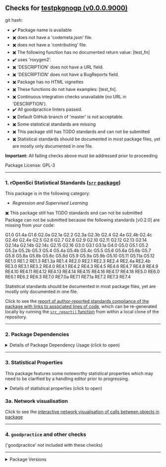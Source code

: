 ## Checks for [testpkgnogp (v0.0.0.9000)]()

git hash: [](/tree/)

- :heavy_check_mark: Package name is available
- :heavy_multiplication_x: does not have a 'codemeta.json' file.
- :heavy_multiplication_x: does not have a 'contributing' file.
- :heavy_multiplication_x: The following function has no documented return value: [test_fn]
- :heavy_check_mark: uses 'roxygen2'.
- :heavy_multiplication_x: 'DESCRIPTION' does not have a URL field.
- :heavy_multiplication_x: 'DESCRIPTION' does not have a BugReports field.
- :heavy_multiplication_x: Package has no HTML vignettes
- :heavy_multiplication_x: These functions do not have examples: [test_fn].
- :heavy_multiplication_x: Continuous integration checks unavailable (no URL in 'DESCRIPTION').
- :heavy_check_mark: All goodpractice linters passed.
- :heavy_multiplication_x: Default GitHub branch of 'master' is not acceptable.
- :heavy_multiplication_x: Some statistical standards are missing
- :heavy_multiplication_x: This package still has TODO standards and can not be submitted
- :heavy_multiplication_x: Statistical standards should be documented in most package files, yet are mostly only documented in one file.

**Important:** All failing checks above must be addressed prior to proceeding

Package License: GPL-3

---

### 1. rOpenSci Statistical Standards ([`srr` package](https://github.com/ropensci-review-tools/srr))

This package is in the following category:

- *Regression and Supervised Learning*

:heavy_multiplication_x: This package still has TODO standards and can not be submitted
Package can not be submitted because the following standards [v0.2.0] are missing from your code:

G1.0
G1.4a
G1.6
G2.0a
G2.1a
G2.2
G2.3a
G2.3b
G2.4
G2.4a
G2.4b
G2.4c
G2.4d
G2.4e
G2.5
G2.6
G2.7
G2.8
G2.9
G2.10
G2.11
G2.12
G2.13
G2.14
G2.14a
G2.14b
G2.14c
G2.15
G2.16
G3.0
G3.1
G3.1a
G4.0
G5.0
G5.1
G5.2
G5.2a
G5.2b
G5.3
G5.4
G5.4a
G5.4b
G5.4c
G5.5
G5.6
G5.6a
G5.6b
G5.7
G5.8
G5.8a
G5.8b
G5.8c
G5.8d
G5.9
G5.9a
G5.9b
G5.10
G5.11
G5.11a
G5.12
RE1.0
RE1.2
RE1.3
RE1.3a
RE1.4
RE2.0
RE2.1
RE2.3
RE2.4
RE2.4a
RE2.4b
RE3.0
RE3.1
RE3.2
RE4.0
RE4.1
RE4.2
RE4.3
RE4.5
RE4.6
RE4.7
RE4.8
RE4.9
RE4.10
RE4.11
RE4.12
RE4.13
RE4.14
RE4.15
RE4.16
RE4.17
RE4.18
RE5.0
RE6.0
RE6.1
RE6.2
RE6.3
RE7.0
RE7.0a
RE7.1
RE7.1a
RE7.2
RE7.3
RE7.4

Statistical standards should be documented in most package files, yet are mostly only documented in one file.



Click to see the [report of author-reported standards compliance of the package with links to associated lines of code](report.html), which can be re-generated locally by running the [`srr_report()` function](https://docs.ropensci.org/srr/reference/srr_report.html) from within a local clone of the repository.

---


### 2. Package Dependencies

<details>
<summary>Details of Package Dependency Usage (click to open)</summary>
<p>

The table below tallies all function calls to all packages ('ncalls'), both internal (r-base + recommended, along with the package itself), and external (imported and suggested packages). 'NA' values indicate packages to which no identified calls to R functions could be found. Note that these results are generated by an automated code-tagging system which may not be entirely accurate.

|type       |package  | ncalls|
|:----------|:--------|------:|
|imports    |Rcpp     |     NA|
|suggests   |testthat |     NA|
|linking_to |Rcpp     |     NA|

Click below for tallies of functions used in each package. Locations of each call within this package may be generated locally by running 's <- pkgstats::pkgstats(<path/to/repo>)', and examining the 'external_calls' table.



**NOTE:** No imported packages appear to have  associated function calls; please ensure with author that these 'Imports' are listed appropriately.


</p></details>

---


### 3. Statistical Properties

This package features some noteworthy statistical properties which may need to be clarified by a handling editor prior to progressing.

<details>
<summary>Details of statistical properties (click to open)</summary>
<p>

The package has:

- code in C++ (72% in 2 files) and R (28% in 4 files)
- 1 authors
- no  vignette
- no internal data file
- 1 imported package
- 1 exported function (median 3 lines of code)
- 2 non-exported functions in R (median 3 lines of code)
- 2 R functions (median 5 lines of code)

---

Statistical properties of package structure as distributional percentiles in relation to all current CRAN packages
The following terminology is used:

- `loc` = "Lines of Code"
- `fn` = "function"
- `exp`/`not_exp` = exported / not exported

All parameters are explained as tooltips in the locally-rendered HTML version of this report generated by [the `checks_to_markdown()` function](https://docs.ropensci.org/pkgcheck/reference/checks_to_markdown.html)


The final measure (`fn_call_network_size`) is the total number of calls between functions (in R), or more abstract relationships between code objects in other languages. Values are flagged as "noteworthy" when they lie in the upper or lower 5th percentile.

|measure                 | value| percentile|noteworthy |
|:-----------------------|-----:|----------:|:----------|
|files_R                 |     4|       27.8|           |
|files_src               |     2|       78.9|           |
|files_vignettes         |     0|        0.0|TRUE       |
|files_tests             |     2|       66.7|           |
|loc_R                   |    10|        1.7|TRUE       |
|loc_src                 |    26|        2.7|TRUE       |
|loc_tests               |     6|        5.1|           |
|num_vignettes           |     0|        0.0|TRUE       |
|n_fns_r                 |     3|        4.3|TRUE       |
|n_fns_r_exported        |     1|        1.6|TRUE       |
|n_fns_r_not_exported    |     2|        4.4|TRUE       |
|n_fns_src               |     2|       12.0|           |
|n_fns_per_file_r        |     1|        1.8|TRUE       |
|n_fns_per_file_src      |     1|        7.3|           |
|num_params_per_fn       |     0|        0.0|TRUE       |
|loc_per_fn_r            |     3|        2.6|TRUE       |
|loc_per_fn_r_exp        |     3|        3.0|TRUE       |
|loc_per_fn_r_not_exp    |     3|        3.1|TRUE       |
|loc_per_fn_src          |     5|       10.0|           |
|rel_whitespace_R        |    40|        5.0|TRUE       |
|rel_whitespace_src      |    27|        4.9|TRUE       |
|rel_whitespace_tests    |    17|        2.8|TRUE       |
|doclines_per_fn_exp     |     6|        2.3|TRUE       |
|doclines_per_fn_not_exp |     0|        0.0|TRUE       |
|fn_call_network_size    |     1|       11.7|           |

---

</p></details>


### 3a. Network visualisation

Click to see the [interactive network visualisation of calls between objects in package](network.html)

---

### 4. `goodpractice` and other checks

('goodpractice' not included with these checks)

---

<details>
<summary>Package Versions</summary>
<p>

|package  |version |
|:--------|:------|
|pkgstats |42    |
|pkgcheck |42    |
|srr      |42    |

</p>
</details>
